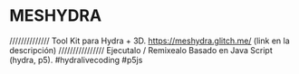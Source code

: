 # MESHYDRA
////////////// Tool Kit para Hydra + 3D. https://meshydra.glitch.me/ (link en la descripción) //////////////// Ejecutalo / Remixealo Basado en Java Script (hydra, p5). #hydralivecoding #p5js
